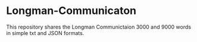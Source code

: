 # Longman-Communicaton
This repository shares the Longman Communictaion 3000 and 9000 words in simple txt and JSON formats.
